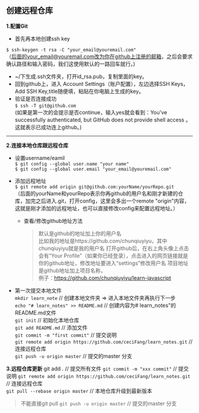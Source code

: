 ## 创建远程仓库  
**1.配置Git**
 * 首先再本地创建ssh key  
 
 `$ ssh-keygen -t rsa -C "your_email@youremail.com" `  
 （后面的your_email@youremail.com改为你在github上注册的邮箱，之后会要求确认路径和输入密码，我们这使用默认的一路回车就行。)
 
 * ~/下生成.ssh文件夹，打开id_rsa.pub，复制里面的key。
 * 回到github上，进入 Account Settings（账户配置），左边选择SSH Keys，Add SSH Key,title随便填，粘贴在你电脑上生成的key。
 * 验证是否连接成功  
 ` $ ssh -T git@github.com `  
 (如果是第一次的会提示是否continue，输入yes就会看到：You've successfully authenticated, but GitHub does not provide shell access 。这就表示已成功连上github。)

***

**2.连接本地仓库跟远程仓库**   
* 设置username/eamil  
 `$ git config --global user.name "your name"`   
 `$ git config --global user.email "your_email@youremail.com"` 
 
* 添加远程地址  
`$ git remote add origin git@github.com:yourName/yourRepo.git`  
（后面的yourName和yourRepo表示你再github的用户名和刚才新建的仓库，加完之后进入.git，打开config，这里会多出一个remote "origin"内容，这就是刚才添加的远程地址，也可以直接修改config来配置远程地址。）

  - 查看/修改github地址方法  
    > 默认是github的地址加上你的用户名  
      比如我的地址是https://github.com/chunqiuyiyu，其中chunqiuyiyu就是我的用户名
      打开github后，在右上角头像上点击会有“Your Profile”（如果你已经登录），点击进入的网页链接就是你的github地址，修改地址要进入“settings”修改用户名
    > 项目地址是github地址加上项目名称，  
      例子：https://github.com/chunqiuyiyu/learn-javascript

* 第一次提交本地文件  
 `mkdir learn_note` // 创建本地文件夹 => 进入本地文件夹再执行下一步  
`echo "# learn_notes" >> README.md` // 创建内容为# learn_notes"的README.md文件  
`git init` // 初始化本地仓库  
`git add README.md` // 添加文件  
`git commit -m "first commit"` // 提交说明  
`git remote add origin https://github.com/ceciFang/learn_notes.git` // 连接远程仓库  
`git push -u origin master` // 提交的master 分支

**3.远程仓库更新**
git add . // 提交所有文件
`git commit -m "xxx commit"` // 提交说明
`git remote add origin https://github.com/ceciFang/learn_notes.git` // 连接远程仓库  
`git pull --rebase origin master` // 本地仓库升级到最新版本
> 不能直接git pull
`git push -u origin master` // 提交的master 分支
